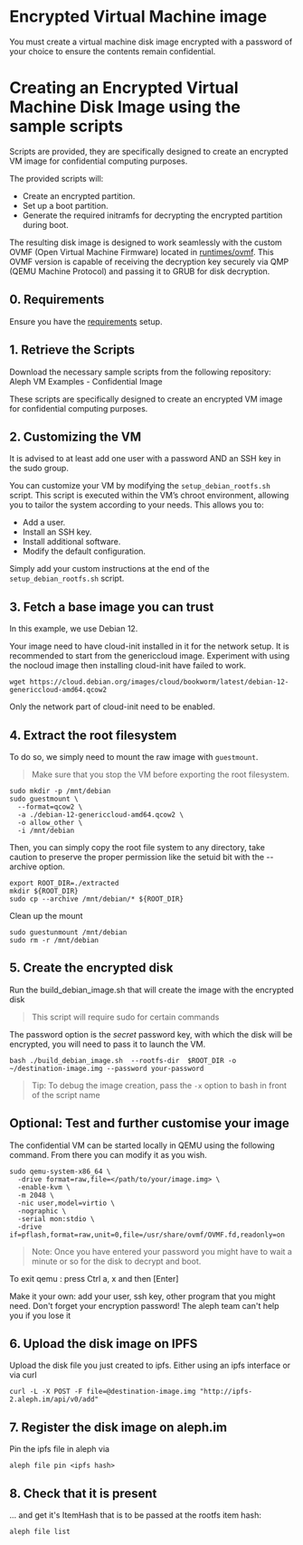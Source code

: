 # Encrypted Virtual Machine image

You must create a virtual machine disk image encrypted with a password of your choice to ensure the contents remain confidential.

# Creating an Encrypted Virtual Machine Disk Image using the sample scripts

Scripts are provided, they are  specifically designed to create an encrypted VM image for confidential computing purposes.

The provided scripts will:

* Create an encrypted partition.
* Set up a boot partition.
* Generate the required initramfs for decrypting the encrypted partition during boot.

The resulting disk image is designed to work seamlessly with the custom OVMF (Open Virtual Machine Firmware) located in [runtimes/ovmf](https://github.com/aleph-im/aleph-vm/tree/main/runtimes/ovmf). This OVMF version is capable of receiving the decryption key securely via QMP (QEMU Machine Protocol) and passing it to GRUB for disk decryption.

## 0. Requirements

Ensure you have the [requirements](./requirements.md) setup. 


## 1. Retrieve the Scripts
Download the necessary sample scripts from the following repository:
Aleph VM Examples - Confidential Image

These scripts are specifically designed to create an encrypted VM image for confidential computing purposes.

## 2. Customizing the VM
It is advised to at least add one user with a password AND an SSH key in the sudo group.

You can customize your VM by modifying the `setup_debian_rootfs.sh` script. This script is executed within the VM’s chroot environment, allowing you to tailor the system according to your needs. This allows you to:

* Add a user.
* Install an SSH key.
* Install additional software.
* Modify the default configuration.

Simply add your custom instructions at the end of the `setup_debian_rootfs.sh` script.

## 3. Fetch a base image you can trust

In this example, we use Debian 12.

Your image need to have cloud-init installed in it for the network setup. It is recommended to start from the genericcloud image. Experiment with using the nocloud image then installing cloud-init have failed to work.

```shell
wget https://cloud.debian.org/images/cloud/bookworm/latest/debian-12-genericcloud-amd64.qcow2
```

Only the network part of cloud-init need to be enabled.

## 4. Extract the root filesystem

To do so, we simply need to mount the raw image with `guestmount`.

> Make sure that you stop the VM before exporting the root filesystem.

```shell
sudo mkdir -p /mnt/debian
sudo guestmount \
  --format=qcow2 \
  -a ./debian-12-genericcloud-amd64.qcow2 \
  -o allow_other \
  -i /mnt/debian
```

Then, you can simply copy the root file system to any directory, take caution to preserve the proper permission like the setuid bit with the --archive option.

```shell
export ROOT_DIR=./extracted
mkdir ${ROOT_DIR}
sudo cp --archive /mnt/debian/* ${ROOT_DIR}
```

Clean up the mount
```shell
sudo guestunmount /mnt/debian
sudo rm -r /mnt/debian
```

## 5. Create the encrypted disk

Run the build_debian_image.sh that will create the image with the encrypted disk 
> This script will require sudo for certain commands

The password option is the *secret* password key, with which the disk will be encrypted, you will need to pass it to launch the VM.  

```shell
bash ./build_debian_image.sh  --rootfs-dir  $ROOT_DIR -o ~/destination-image.img --password your-password
```

> Tip: To debug the image creation, pass the `-x` option to bash in front of the script name

## Optional: Test and further customise your image

The confidential VM can be started locally in QEMU using the following command. From there you can modify it as you wish.

```shell
sudo qemu-system-x86_64 \
  -drive format=raw,file=</path/to/your/image.img> \
  -enable-kvm \
  -m 2048 \
  -nic user,model=virtio \
  -nographic \
  -serial mon:stdio \
  -drive if=pflash,format=raw,unit=0,file=/usr/share/ovmf/OVMF.fd,readonly=on
```

> Note: Once you have entered your password you might have to wait a minute or so for the disk to decrypt and boot.

To exit qemu : press Ctrl a, x and then [Enter]

Make it your own:  add your user, ssh key, other program that you might need.
Don't forget your encryption password! The aleph team can't help you if you lose it

## 6. Upload the disk image on IPFS

Upload the disk file you just created to ipfs. Either using an ipfs interface or via curl

```shell
curl -L -X POST -F file=@destination-image.img "http://ipfs-2.aleph.im/api/v0/add"
```

## 7. Register the disk image on aleph.im

Pin the ipfs file in aleph via
```
aleph file pin <ipfs hash>
```

## 8. Check that it is present 

... and get it's ItemHash that is to be passed at the rootfs item hash:
```shell
aleph file list
```
